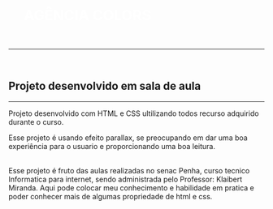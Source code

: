 <h1 style="color:white;padding:30px;text-transform:uppercase">Agência Colors</h1>
<hr>
<br>
<h2>Projeto desenvolvido em sala de aula</h2>
<hr>

Projeto desenvolvido com HTML e CSS ultilizando todos recurso adquirido durante o curso.

Esse projeto é usando efeito parallax, se preocupando em dar uma boa experiência para o usuario e proporcionando uma boa leitura.

<br>
Esse projeto é fruto das aulas realizadas no senac Penha, curso tecnico Informatica para internet, sendo administrada pelo Professor: Klaibert Miranda.
Aqui pode colocar meu conhecimento e habilidade em pratica e poder conhecer mais de algumas propriedade de html e css.
